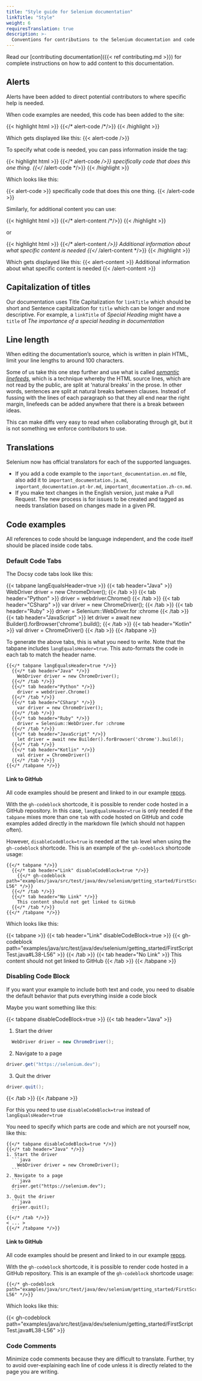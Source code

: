 ```yaml
---
title: "Style guide for Selenium documentation"
linkTitle: "Style"
weight: 6
requiresTranslation: true
description: >-
  Conventions for contributions to the Selenium documentation and code examples
---
```


Read our [contributing documentation]({{< ref contributing.md >}}) for complete instructions on 
how to add content to this documentation.

## Alerts

Alerts have been added to direct potential contributors to where specific help is needed.

When code examples are needed, this code has been added to the site:

{{< highlight html >}}
{{</* alert-code /*/>}}
{{< /highlight >}}

Which gets displayed like this:
{{< alert-code />}}

To specify what code is needed, you can pass information inside the tag:

{{< highlight html >}}
{{</* alert-code */>}}
specifically code that does this one thing.
{{</* /alert-code */>}}
{{< /highlight >}}

Which looks like this:

{{< alert-code >}}
specifically code that does this one thing.
{{< /alert-code >}}

Similarly, for additional content you can use:

{{< highlight html >}}
{{</* alert-content /*/>}}
{{< /highlight >}}

or

{{< highlight html >}}
{{</* alert-content */>}}
Additional information about what specific content is needed
{{</* /alert-content */>}}
{{< /highlight >}}

Which gets displayed like this:
{{< alert-content >}}
Additional information about what specific content is needed
{{< /alert-content >}}

## Capitalization of titles

Our documentation uses Title Capitalization for `linkTitle` which should be short
and Sentence capitalization for `title` which can be longer and more descriptive.
For example, a `linkTitle` of  _Special Heading_ might have a `title` of
_The importance of a special heading in documentation_

## Line length

When editing the documentation’s source,
which is written in plain HTML,
limit your line lengths to around 100 characters.

Some of us take this one step further
and use what is called
[_semantic linefeeds_](//rhodesmill.org/brandon/2012/one-sentence-per-line),
which is a technique whereby the HTML source lines,
which are not read by the public,
are split at ‘natural breaks’ in the prose.
In other words, sentences are split
at natural breaks between clauses.
Instead of fussing with the lines of each paragraph
so that they all end near the right margin,
linefeeds can be added anywhere
that there is a break between ideas.

This can make diffs very easy to read
when collaborating through git,
but it is not something we enforce contributors to use.

## Translations

Selenium now has official translators for each of the supported languages.

* If you add a code example to the `important_documentation.en.md` file,
  also add it to `important_documentation.ja.md`, `important_documentation.pt-br.md`,
  `important_documentation.zh-cn.md`.
* If you make text changes in the English version, just make a Pull Request.
  The new process is for issues to be created and tagged as needs translation based on 
  changes made in a given PR.

## Code examples

All references to code should be language independent,
and the code itself should be placed inside code tabs.

### Default Code Tabs

The Docsy code tabs look like this:

{{< tabpane langEqualsHeader=true >}}
  {{< tab header="Java" >}}
    WebDriver driver = new ChromeDriver();
  {{< /tab >}}
  {{< tab header="Python" >}}
    driver = webdriver.Chrome()
  {{< /tab >}}
  {{< tab header="CSharp" >}}
    var driver = new ChromeDriver();
  {{< /tab >}}
  {{< tab header="Ruby" >}}
    driver = Selenium::WebDriver.for :chrome
  {{< /tab >}}
  {{< tab header="JavaScript" >}}
    let driver = await new Builder().forBrowser('chrome').build();
  {{< /tab >}}
  {{< tab header="Kotlin" >}}
    val driver = ChromeDriver()
  {{< /tab >}}
{{< /tabpane >}}

To generate the above tabs, this is what you need to write.
Note that the tabpane includes `langEqualsHeader=true`.
This auto-formats the code in each tab to match the header name.

    {{</* tabpane langEqualsHeader=true */>}}
      {{</* tab header="Java" */>}}
        WebDriver driver = new ChromeDriver();
      {{</* /tab */>}}
      {{</* tab header="Python" */>}}
        driver = webdriver.Chrome()
      {{</* /tab */>}}
      {{</* tab header="CSharp" */>}}
        var driver = new ChromeDriver();
      {{</* /tab */>}}
      {{</* tab header="Ruby" */>}}
        driver = Selenium::WebDriver.for :chrome
      {{</* /tab */>}}
      {{</* tab header="JavaScript" */>}}
        let driver = await new Builder().forBrowser('chrome').build();
      {{</* /tab */>}}
      {{</* tab header="Kotlin" */>}}
        val driver = ChromeDriver()
      {{</* /tab */>}}
    {{</* /tabpane */>}}

#### Link to GitHub

All code examples should be present and linked to in our example 
[repos](https://github.com/SeleniumHQ/seleniumhq.github.io/tree/dev/examples).

With the `gh-codeblock` shortcode, it is possible to render code hosted in a GitHub
repository. In this case, `langEqualsHeader=true` is only needed if the `tabpane` mixes 
more than one `tab` with code hosted on GitHub and code examples added directly in the 
markdown file (which should not happen often).

However, `disableCodeBlock=true` is needed at the `tab` level when using the `gh-codeblock`
shortcode. This is an example of the `gh-codeblock` shortcode usage:

    {{</* tabpane */>}}
      {{</* tab header="Link" disableCodeBlock=true */>}}
        {{</* gh-codeblock path="examples/java/src/test/java/dev/selenium/getting_started/FirstScriptTest.java#L38-L56" */>}}
      {{</* /tab */>}}
      {{</* tab header="No Link" */>}}
        This content should not get linked to GitHub
      {{</* /tab */>}}
    {{</* /tabpane */>}}

Which looks like this:

{{< tabpane >}}
  {{< tab header="Link" disableCodeBlock=true >}}
    {{< gh-codeblock path="examples/java/src/test/java/dev/selenium/getting_started/FirstScriptTest.java#L38-L56" >}}
  {{< /tab >}}
  {{< tab header="No Link" >}}
    This content should not get linked to GitHub
  {{< /tab >}}
{{< /tabpane >}}

### Disabling Code Block

If you want your example to include both text and code, you
need to disable the default behavior that puts everything inside a code block

Maybe you want something like this:

{{< tabpane disableCodeBlock=true >}}
{{< tab header="Java" >}}
1. Start the driver
  ```java
    WebDriver driver = new ChromeDriver();
  ```
2. Navigate to a page
  ```java
  driver.get("https://selenium.dev");
  ```
3. Quit the driver
  ```java
  driver.quit();
  ``` 
{{< /tab >}}
{{< /tabpane >}}

For this you need to use `disableCodeBlock=true` instead of `langEqualsHeader=true` 

You need to specify which parts are code and which are not yourself now, like this:

    {{</* tabpane disableCodeBlock=true */>}}
    {{</* tab header="Java" */>}}
    1. Start the driver
      ```java
        WebDriver driver = new ChromeDriver();
      ```
    2. Navigate to a page
      ```java
      driver.get("https://selenium.dev");
      ```
    3. Quit the driver
      ```java
      driver.quit();
      ``` 
    {{</* /tab */>}}
    < ... >
    {{</* /tabpane */>}}

#### Link to GitHub

All code examples should be present and linked to in our example 
[repos](https://github.com/SeleniumHQ/seleniumhq.github.io/tree/dev/examples).

With the `gh-codeblock` shortcode, it is possible to render code hosted in a GitHub
repository. This is an example of the `gh-codeblock` shortcode usage:

    {{</* gh-codeblock path="examples/java/src/test/java/dev/selenium/getting_started/FirstScriptTest.java#L38-L56" */>}}

Which looks like this:

<span class="tab-pane">
{{< gh-codeblock path="examples/java/src/test/java/dev/selenium/getting_started/FirstScriptTest.java#L38-L56" >}}
</span>

### Code Comments

Minimize code comments because they are difficult to translate.
Further, try to avoid over-explaining each line of code unless it is
directly related to the page you are writing.
